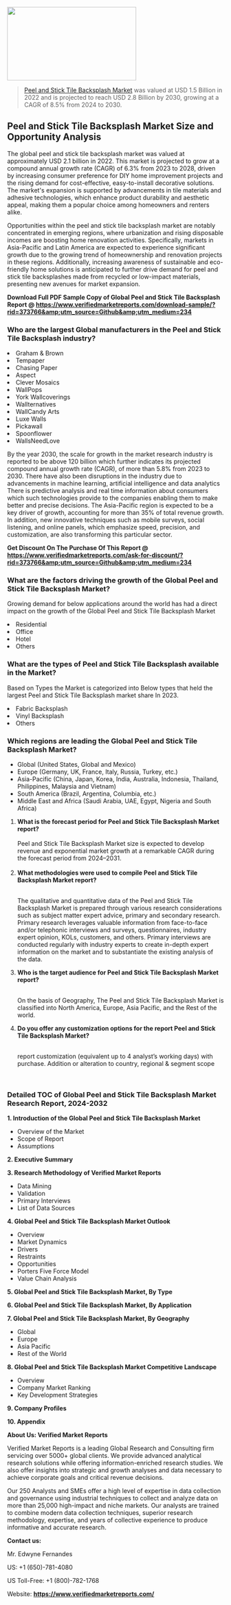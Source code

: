<img src="https://ffe5etoiles.com/wp-content/uploads/2024/12/MST1-300x171.png" alt="" width="300" height="171" class="alignnone size-medium wp-image-20088" /><blockquote><p><p><a href="https://www.verifiedmarketreports.com/download-sample/?rid=373766&utm_source=Github&utm_medium=234" target="_blank">Peel and Stick Tile Backsplash Market</a> was valued at USD 1.5 Billion in 2022 and is projected to reach USD 2.8 Billion by 2030, growing at a CAGR of 8.5% from 2024 to 2030.</p></blockquote><p><h2>Peel and Stick Tile Backsplash Market Size and Opportunity Analysis</h2><p>The global peel and stick tile backsplash market was valued at approximately USD 2.1 billion in 2022. This market is projected to grow at a compound annual growth rate (CAGR) of 6.3% from 2023 to 2028, driven by increasing consumer preference for DIY home improvement projects and the rising demand for cost-effective, easy-to-install decorative solutions. The market's expansion is supported by advancements in tile materials and adhesive technologies, which enhance product durability and aesthetic appeal, making them a popular choice among homeowners and renters alike.</p><p>Opportunities within the peel and stick tile backsplash market are notably concentrated in emerging regions, where urbanization and rising disposable incomes are boosting home renovation activities. Specifically, markets in Asia-Pacific and Latin America are expected to experience significant growth due to the growing trend of homeownership and renovation projects in these regions. Additionally, increasing awareness of sustainable and eco-friendly home solutions is anticipated to further drive demand for peel and stick tile backsplashes made from recycled or low-impact materials, presenting new avenues for market expansion.</p></p><p class=""><strong>Download Full PDF Sample Copy of Global Peel and Stick Tile Backsplash Report @ <a href="https://www.verifiedmarketreports.com/download-sample/?rid=373766&amp;utm_source=Github&amp;utm_medium=234" target="_blank">https://www.verifiedmarketreports.com/download-sample/?rid=373766&amp;utm_source=Github&amp;utm_medium=234</a></strong></p><h3 id="" class="">Who are the largest Global manufacturers in the Peel and Stick Tile Backsplash industry?</h3><p><li>Graham & Brown</li><li> Tempaper</li><li> Chasing Paper</li><li> Aspect</li><li> Clever Mosaics</li><li> WallPops</li><li> York Wallcoverings</li><li> Wallternatives</li><li> WallCandy Arts</li><li> Luxe Walls</li><li> Pickawall</li><li> Spoonflower</li><li> WallsNeedLove</li></p><div class=""><div class="" dir="" data-message-author-role="" data-message-id="" data-message-model-slug=""><div class=""><div class=""><div class=""><div class="" dir="" data-message-author-role="" data-message-id="" data-message-model-slug=""><div class=""><div class=""><p>By the year 2030, the scale for growth in the market research industry is reported to be above 120 billion which further indicates its projected compound annual growth rate (CAGR), of more than 5.8% from 2023 to 2030. There have also been disruptions in the industry due to advancements in machine learning, artificial intelligence and data analytics There is predictive analysis and real time information about consumers which such technologies provide to the companies enabling them to make better and precise decisions. The Asia-Pacific region is expected to be a key driver of growth, accounting for more than 35% of total revenue growth. In addition, new innovative techniques such as mobile surveys, social listening, and online panels, which emphasize speed, precision, and customization, are also transforming this particular sector.</p><p><strong>Get Discount On The Purchase Of This Report @&nbsp; <a href="https://www.verifiedmarketreports.com/ask-for-discount/?rid=373766&amp;utm_source=Github&amp;utm_medium=234" target="_blank">https://www.verifiedmarketreports.com/ask-for-discount/?rid=373766&amp;utm_source=Github&amp;utm_medium=234</a></strong></p></div></div></div></div></div></div></div></div><h3 id="" class="">What are the factors driving the growth of the Global Peel and Stick Tile Backsplash Market?</h3><p id="" class="">Growing demand for below applications around the world has had a direct impact on the growth of the Global Peel and Stick Tile Backsplash Market</p><p id="" class=""><li>Residential</li><li> Office</li><li> Hotel</li><li> Others</li></p><h3 id="" class="">What are the types of Peel and Stick Tile Backsplash available in the Market?</h3><p id="" class="">Based on Types the Market is categorized into Below types that held the largest Peel and Stick Tile Backsplash market share In 2023.</p><p id="" class=""><li>Fabric Backsplash</li><li> Vinyl Backsplash</li><li> Others</li></p><h3 id="" class="">Which regions are leading the Global Peel and Stick Tile Backsplash Market?</h3><ul><li>Global (United States, Global and Mexico)</li><li>Europe (Germany, UK, France, Italy, Russia, Turkey, etc.)</li><li>Asia-Pacific (China, Japan, Korea, India, Australia, Indonesia, Thailand, Philippines, Malaysia and Vietnam)</li><li>South America (Brazil, Argentina, Columbia, etc.)</li><li>Middle East and Africa (Saudi Arabia, UAE, Egypt, Nigeria and South Africa)</li></ul><p><ol><li><strong>What is the forecast period for Peel and Stick Tile Backsplash Market report?<br /></strong><br /><span data-sheets-root="1" data-sheets-value="{&quot;1&quot;:2,&quot;2&quot;:&quot;XXXX size is expected to develop revenue and exponential market growth at a remarkable CAGR during the forecast period from 2024&ndash;2030.&quot;}" data-sheets-userformat="{&quot;2&quot;:12674,&quot;4&quot;:{&quot;1&quot;:2,&quot;2&quot;:16776960},&quot;10&quot;:2,&quot;11&quot;:0,&quot;15&quot;:&quot;Arial&quot;,&quot;16&quot;:12}">Peel and Stick Tile Backsplash Market size is expected to develop revenue and exponential market growth at a remarkable CAGR during the forecast period from 2024&ndash;2031.</span><br /><br /></li><li><strong>What methodologies were used to compile Peel and Stick Tile Backsplash Market report?<br /><br /></strong><p>The qualitative and quantitative data of the&nbsp;Peel and Stick Tile Backsplash Market is prepared through various research considerations such as subject matter expert advice, primary and secondary research. Primary research leverages valuable information from face-to-face and/or telephonic interviews and surveys, questionnaires, industry expert opinion, KOLs, customers, and others. Primary interviews are conducted regularly with industry experts to create in-depth expert information on the market and to substantiate the existing analysis of the data.&nbsp;</p></li><li><strong>Who is the target audience for Peel and Stick Tile Backsplash Market report?<br /><br /></strong><p>On the basis of Geography, The&nbsp;Peel and Stick Tile Backsplash Market is classified into North America, Europe, Asia Pacific, and the Rest of the world.</p></li><li><strong>Do you offer any customization options for the report Peel and Stick Tile Backsplash Market?<br /><br /></strong><p>report customization (equivalent up to 4 analyst&rsquo;s working days) with purchase. Addition or alteration to country, regional &amp; segment scope</p><p>&nbsp;</p></li></ol></p><h3 id="" class="">Detailed TOC of Global Peel and Stick Tile Backsplash Market Research Report, 2024-2032</h3><p id="" class=""><strong>1. Introduction of the Global Peel and Stick Tile Backsplash Market</strong></p><ul><li>Overview of the Market</li><li>Scope of Report</li><li>Assumptions</li></ul><p id="" class=""><strong>2. Executive Summary</strong></p><p id="" class=""><strong>3. Research Methodology of&nbsp;Verified Market Reports</strong></p><ul><li>Data Mining</li><li>Validation</li><li>Primary Interviews</li><li>List of Data Sources</li></ul><p id="" class=""><strong>4. Global Peel and Stick Tile Backsplash Market Outlook</strong></p><ul><li>Overview</li><li>Market Dynamics</li><li>Drivers</li><li>Restraints</li><li>Opportunities</li><li>Porters Five Force Model</li><li>Value Chain Analysis</li></ul><p id="" class=""><strong>5. Global Peel and Stick Tile Backsplash Market, By&nbsp;Type</strong></p><p id="" class=""><strong>6. Global Peel and Stick Tile Backsplash Market, By Application</strong></p><p id="" class=""><strong>7. Global Peel and Stick Tile Backsplash Market, By Geography</strong></p><ul><li>Global</li><li>Europe</li><li>Asia Pacific</li><li>Rest of the World</li></ul><p id="" class=""><strong>8. Global Peel and Stick Tile Backsplash Market Competitive Landscape</strong></p><ul><li>Overview</li><li>Company Market Ranking</li><li>Key Development Strategies</li></ul><p id="" class=""><strong>9. Company Profiles</strong></p><p id="" class=""><strong>10. Appendix</strong></p><p id="" class=""><strong>About Us: Verified Market Reports</strong></p><p id="" class="">Verified Market Reports is a leading Global Research and Consulting firm servicing over 5000+ global clients. We provide advanced analytical research solutions while offering information-enriched research studies. We also offer insights into strategic and growth analyses and data necessary to achieve corporate goals and critical revenue decisions.</p><p id="" class="">Our 250 Analysts and SMEs offer a high level of expertise in data collection and governance using industrial techniques to collect and analyze data on more than 25,000 high-impact and niche markets. Our analysts are trained to combine modern data collection techniques, superior research methodology, expertise, and years of collective experience to produce informative and accurate research.</p><p id="" class=""><strong>Contact us:</strong></p><p id="" class="">Mr. Edwyne Fernandes</p><p id="" class="">US: +1 (650)-781-4080</p><p id="" class="">US Toll-Free: +1 (800)-782-1768</p><p id="" class="">Website: <a target="" data-test-app-aware-link=""><strong>https://www.verifiedmarketreports.com/</strong></a></p>
